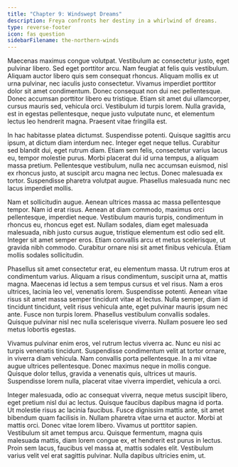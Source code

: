 ```yaml
---
title: "Chapter 9: Windswept Dreams"
description: Freya confronts her destiny in a whirlwind of dreams.
type: reverse-footer
icon: fas question
sidebarFilename: the-northern-winds
---
```

Maecenas maximus congue volutpat. Vestibulum ac consectetur justo, eget pulvinar libero. Sed eget porttitor arcu. Nam feugiat at felis quis vestibulum. Aliquam auctor libero quis sem consequat rhoncus. Aliquam mollis ex ut urna pulvinar, nec iaculis justo consectetur. Vivamus imperdiet porttitor dolor sit amet condimentum. Donec consequat non dui nec pellentesque. Donec accumsan porttitor libero eu tristique. Etiam sit amet dui ullamcorper, cursus mauris sed, vehicula orci. Vestibulum id turpis lorem. Nulla gravida, est in egestas pellentesque, neque justo vulputate nunc, et elementum lectus leo hendrerit magna. Praesent vitae fringilla est.

In hac habitasse platea dictumst. Suspendisse potenti. Quisque sagittis arcu ipsum, at dictum diam interdum nec. Integer eget neque tellus. Curabitur sed blandit dui, eget rutrum diam. Etiam sem felis, consectetur varius lacus eu, tempor molestie purus. Morbi placerat dui id urna tempus, a aliquam massa pretium. Pellentesque vestibulum, nulla nec accumsan euismod, nisl ex rhoncus justo, at suscipit arcu magna nec lectus. Donec malesuada ex tortor. Suspendisse pharetra volutpat augue. Phasellus malesuada nunc nec lacus imperdiet mollis.

Nam et sollicitudin augue. Aenean ultrices massa ac massa pellentesque tempor. Nam id erat risus. Aenean at diam commodo, maximus orci pellentesque, imperdiet neque. Vestibulum mauris turpis, condimentum in rhoncus eu, rhoncus eget est. Nullam sodales, diam eget malesuada malesuada, nibh justo cursus augue, tristique elementum est odio sed elit. Integer sit amet semper eros. Etiam convallis arcu et metus scelerisque, ut gravida nibh commodo. Curabitur ornare nisi sit amet finibus vehicula. Etiam mollis sodales sollicitudin.

Phasellus sit amet consectetur erat, eu elementum massa. Ut rutrum eros at condimentum varius. Aliquam a risus condimentum, suscipit urna at, mattis magna. Maecenas id lectus a sem tempus cursus et vel risus. Nam a eros ultrices, lacinia leo vel, venenatis lorem. Suspendisse potenti. Aenean vitae risus sit amet massa semper tincidunt vitae at lectus. Nulla semper, diam id tincidunt tincidunt, velit risus vehicula ante, eget pulvinar mauris ipsum nec ante. Fusce non turpis lorem. Phasellus vestibulum convallis sodales. Quisque pulvinar nisl nec nulla scelerisque viverra. Nullam posuere leo sed metus lobortis egestas.

Vivamus pulvinar enim eros, vel rutrum lectus viverra ac. Nunc eu nisi ac turpis venenatis tincidunt. Suspendisse condimentum velit at tortor ornare, in viverra diam vehicula. Nam convallis porta pellentesque. In a mi vitae augue ultrices pellentesque. Donec maximus neque in mollis congue. Quisque dolor tellus, gravida a venenatis quis, ultrices ut mauris. Suspendisse lorem nulla, placerat vitae viverra imperdiet, vehicula a orci.

Integer malesuada, odio ac consequat viverra, neque metus suscipit libero, eget pretium nisl dui ac lectus. Quisque faucibus dapibus magna id porta. Ut molestie risus ac lacinia faucibus. Fusce dignissim mattis ante, sit amet bibendum quam facilisis in. Nullam pharetra vitae urna et auctor. Morbi at mattis orci. Donec vitae lorem libero. Vivamus ut porttitor sapien. Vestibulum sit amet tempus arcu. Quisque fermentum, magna quis malesuada mattis, diam lorem congue ex, et hendrerit est purus in lectus. Proin sem lacus, faucibus vel massa at, mattis sodales elit. Vestibulum varius velit vel erat sagittis pulvinar. Nulla dapibus ultricies enim, ut.